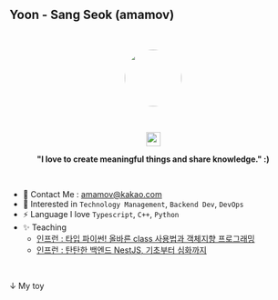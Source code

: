 ## Yoon - Sang Seok (amamov)

<br />

<p align="center"><kbd><img src="https://img1.daumcdn.net/thumb/R1280x0/?scode=mtistory2&fname=https%3A%2F%2Fblog.kakaocdn.net%2Fdn%2FCoRwx%2Fbtq8RTT0dV4%2Fl8ShVrjKSDSaGGGrhNkudK%2Fimg.jpg" width="100px" height="auto" style="border-radius: 50%" /></kbd></center></p>

<br />

<p align="center">
<img src="https://media.giphy.com/media/hvRJCLFzcasrR4ia7z/giphy.gif" width="25px"> 
</p>

<p align="center">
<b> "I love to create meaningful things and share knowledge." :) </b> 
</p>

<br />

<!-- - 📝 My Resume : [Link]() -->
- 🌟   Contact Me : amamov@kakao.com
- 💫  Interested in `Technology Management`, `Backend Dev`, `DevOps`
-  ⚡️   Language I love `Typescript`, `C++`, `Python`
- ✨   Teaching
   - [인프런 : 타입 파이썬! 올바른 class 사용법과 객체지향 프로그래밍](https://www.inflearn.com/course/%ED%83%80%EC%9E%85-%ED%8C%8C%EC%9D%B4%EC%8D%AC)
   - [인프런 : 탄탄한 백엔드 NestJS, 기초부터 심화까지](https://www.inflearn.com/course/탄탄한-백엔드-네스트?inst=798f440e)
<!--    - [인프런 : 파이썬 동시성 프로그래밍으로 데이터 수집부터 웹 개발까지 : FastAPI, MongoDB, Coroutine]() -->

<br>



↓ My toy
